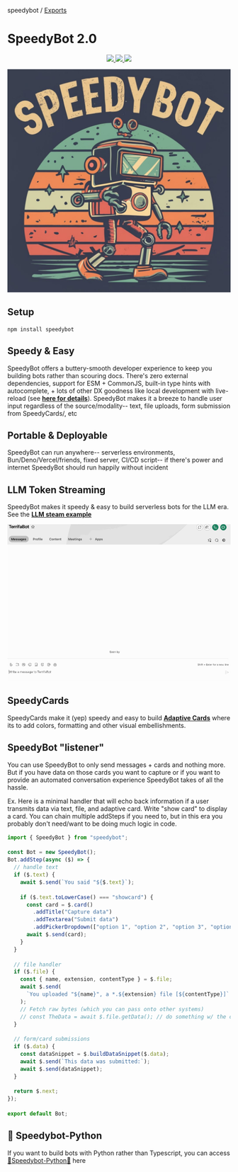 speedybot / [Exports](modules.md)

# SpeedyBot 2.0

<p align="center">
  <a href="https://www.npmjs.org/package/element-plus">
    <img src="https://img.shields.io/npm/v/speedybot.svg" />
  </a>
  <a href="https://github.com/element-plus/element-plus">
    <img src="https://img.shields.io/badge/node-%20%3E%3D%2016-47c219" />
  </a>
  <a href="https://npmcharts.com/compare/element-plus?minimal=true">
    <img src="https://img.shields.io/npm/dm/speedybot.svg" />
  </a>
</p>

<img src="https://raw.githubusercontent.com/valgaze/speedybot-utils/main/assets/memes/logo4.jpeg?raw=true" />

## Setup

```
npm install speedybot
```

## Speedy & Easy

SpeedyBot offers a buttery-smooth developer experience to keep you building bots rather than scouring docs. There's zero external dependencies, support for ESM + CommonJS, built-in type hints with autocomplete, + lots of other DX goodness like local development with live-reload (see **[here for details](https://github.com/valgaze/speedybot/tree/deploy/examples/speedybot-starter)**). SpeedyBot makes it a breeze to handle user input regardless of the source/modality-- text, file uploads, form submission from SpeedyCards/, etc

## Portable & Deployable

SpeedyBot can run anywhere-- serverless environments, Bun/Deno/Vercel/friends, fixed server, CI/CD script-- if there's power and internet SpeedyBot should run happily without incident

## LLM Token Streaming

SpeedyBot makes it speedy & easy to build serverless bots for the LLM era. See the **[LLM steam example](https://github.com/valgaze/speedybot/tree/deploy/examples)**

<img src="https://github.com/valgaze/speedybot-utils/blob/main/assets/memes/demos/llm_stream.gif?raw=true" />

## SpeedyCards

SpeedyCards make it (yep) speedy and easy to build **[Adaptive Cards](https://adaptivecards.io)** where its to add colors, formatting and other visual embellishments.

## SpeedyBot "listener"

You can use SpeedyBot to only send messages + cards and nothing more. But if you have data on those cards you want to capture or if you want to provide an automated conversation experience SpeedyBot takes of all the hassle.

Ex. Here is a minimal handler that will echo back information if a user transmits data via text, file, and adaptive card. Write "show card" to display a card. You can chain multiple addSteps if you need to, but in this era you probably don't need/want to be doing much logic in code.

```ts
import { SpeedyBot } from "speedybot";

const Bot = new SpeedyBot();
Bot.addStep(async ($) => {
  // handle text
  if ($.text) {
    await $.send(`You said "${$.text}`);

    if ($.text.toLowerCase() === "showcard") {
      const card = $.card()
        .addTitle("Capture data")
        .addTextarea("Submit data")
        .addPickerDropdown(["option 1", "option 2", "option 3", "option 4"]);
      await $.send(card);
    }
  }

  // file handler
  if ($.file) {
    const { name, extension, contentType } = $.file;
    await $.send(
      `You uploaded "${name}", a *.${extension} file [${contentType}]`
    );
    // Fetch raw bytes (which you can pass onto other systems)
    // const TheData = await $.file.getData(); // do something w/ the contents/bytes
  }

  // form/card submissions
  if ($.data) {
    const dataSnippet = $.buildDataSnippet($.data);
    await $.send(`This data was submitted:`);
    await $.send(dataSnippet);
  }

  return $.next;
});

export default Bot;
```

## 🐍 Speedybot-Python

If you want to build bots with Python rather than Typescript, you can access [🐍Speedybot-Python🐍](https://pypi.org/project/speedybot) here
